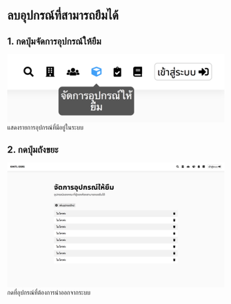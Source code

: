 # ลบอุปกรณ์ที่สามารถยืมได้

## 1. กดปุ่มจัดการอุปกรณ์ให้ยืม

![](../img/navigation-bar/manage-equipment-button.png)<br/>
แสดงรายการอุปกรณ์ที่มีอยู่ในระบบ

## 2. กดปุ่มถังขยะ

![](../img/manage-equipment/simple.png)<br/>
กดที่อุปกรณ์ที่ต้องการนำออกจากระบบ
